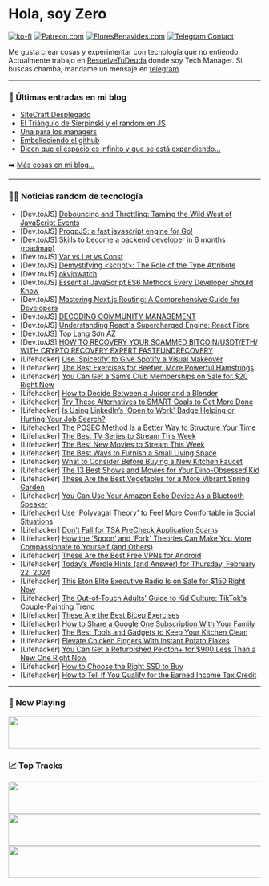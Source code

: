 # Hola, soy Zero

[![ko-fi](https://ko-fi.com/img/githubbutton_sm.svg)](https://ko-fi.com/J3J4N0LUK)
[![Patreon.com](https://img.shields.io/endpoint.svg?url=https%3A%2F%2Fshieldsio-patreon.vercel.app%2Fapi%3Fusername%3Dzerodragon%26type%3Dpatrons&style=for-the-badge)](https://patreon.com/zerodragon)
[![FloresBenavides.com](https://img.shields.io/website?down_message=oops&label=MiBlog&style=for-the-badge&up_message=online&url=https%3A%2F%2Ffloresbenavides.com)](https://floresbenavides.com)
[![Telegram Contact](https://img.shields.io/badge/escr%C3%ADbeme-ZeroDragon-%2326A5E4?style=for-the-badge&logo=telegram)](https://t.me/zerodragon)

Me gusta crear cosas y experimentar con tecnología que no entiendo.
Actualmente trabajo en [ResuelveTuDeuda](http://github.com/resuelve) donde soy Tech Manager.
Si buscas chamba, mandame un mensaje en [telegram](https://t.me/zerodragon).

---

### 📕 Últimas entradas en mi blog
<!-- BLOG-POST-LIST:START -->
- [SiteCraft Desplegado](https://floresbenavides.com/sitecraft-desplegado/)
- [El Triángulo de Sierpinski y el random en JS](https://floresbenavides.com/el-triangulo-de-sierpinski-y-el-random-en-js/)
- [Una para los managers](https://floresbenavides.com/una-para-los-managers/)
- [Embelleciendo el github](https://floresbenavides.com/embelleciendo-el-github/)
- [Dicen que el espacio es infinito y que se está expandiendo…](https://floresbenavides.com/dicen-que-el-espacio-es-infinito-y-que-se-esta-expandiendo/)
<!-- BLOG-POST-LIST:END -->

➡️ [Más cosas en mi blog...](https://floresbenavides.com)

---

### 👨‍💻 Noticias random de tecnología
<!-- TECH-POSTS:START -->
- [Dev.to/JS] [Debouncing and Throttling: Taming the Wild West of JavaScript Events](https://dev.to/snaghub/debouncing-and-throttling-taming-the-wild-west-of-javascript-events-51mh)
- [Dev.to/JS] [ProgpJS: a fast javascript engine for Go!](https://dev.to/aditya_raj_1010/progpjs-a-fast-javascript-engine-for-go-mff)
- [Dev.to/JS] [Skills to become a backend developer in 6 months &lpar;roadmap&rpar;](https://dev.to/aditya_raj_1010/skills-to-become-a-backend-developer-in-6-months-roadmap-10pg)
- [Dev.to/JS] [Var vs Let vs Const](https://dev.to/ahnaf2009/var-vs-let-vs-const-1ipo)
- [Dev.to/JS] [Demystifying &lt;script&gt;: The Role of the Type Attribute](https://dev.to/amangupta/demystifying-the-role-of-the-type-attribute-25lp)
- [Dev.to/JS] [okvipwatch](https://dev.to/okvip-watch/okvipwatch-144j)
- [Dev.to/JS] [Essential JavaScript ES6 Methods Every Developer Should Know](https://dev.to/snehalkadwe/essential-javascript-es6-methods-every-developer-should-know-4fnk)
- [Dev.to/JS] [Mastering Next.js Routing: A Comprehensive Guide for Developers](https://dev.to/nitin-rachabathuni/mastering-nextjs-routing-a-comprehensive-guide-for-developers-4je3)
- [Dev.to/JS] [DECODING COMMUNITY MANAGEMENT](https://dev.to/devgancode/decoding-community-management-5hl8)
- [Dev.to/JS] [Understanding React&#39;s Supercharged Engine: React Fibre](https://dev.to/mohammad1105/understanding-reacts-supercharged-engine-react-fibre-16l2)
- [Dev.to/JS] [Top Lạng Sơn AZ](https://dev.to/sonaz/top-lang-son-az-5gbc)
- [Dev.to/JS] [HOW TO RECOVERY YOUR SCAMMED BITCOIN/USDT/ETH/ WITH CRYPTO RECOVERY EXPERT FASTFUNDRECOVERY](https://dev.to/castellaneta/how-to-recovery-your-scammed-bitcoinusdteth-with-crypto-recovery-expert-fastfundrecovery-5041)
- [Lifehacker] [Use ‘Spicetify’ to Give Spotify a Visual Makeover](https://lifehacker.com/tech/how-to-customize-spotify)
- [Lifehacker] [The Best Exercises for Beefier, More Powerful Hamstrings](https://lifehacker.com/health/the-best-hamstring-exercises)
- [Lifehacker] [You Can Get a Sam’s Club Memberships on Sale for $20 Right Now](https://lifehacker.com/sams-club-membership-sale)
- [Lifehacker] [How to Decide Between a Juicer and a Blender](https://lifehacker.com/food-drink/juicer-versus-blender-and-which-one-you-need)
- [Lifehacker] [Try These Alternatives to SMART Goals to Get More Done](https://lifehacker.com/work/alternatives-to-smart-goals-to-get-more-done)
- [Lifehacker] [Is Using LinkedIn’s &#39;Open to Work&#39; Badge Helping or Hurting Your Job Search?](https://lifehacker.com/work/pros-and-cons-of-using-linkedins-open-to-work-badge)
- [Lifehacker] [The POSEC Method Is a Better Way to Structure Your Time](https://lifehacker.com/work/use-the-posec-method-to-structure-your-time)
- [Lifehacker] [The Best TV Series to Stream This Week](https://lifehacker.com/entertainment/best-new-tv-series-stream-this-week)
- [Lifehacker] [The Best New Movies to Stream This Week](https://lifehacker.com/entertainment/best-new-movies-stream-this-week)
- [Lifehacker] [The Best Ways to Furnish a Small Living Space](https://lifehacker.com/home/best-ways-to-furnish-small-space)
- [Lifehacker] [What to Consider Before Buying a New Kitchen Faucet](https://lifehacker.com/home/how-to-choose-a-faucet-for-your-kitchen)
- [Lifehacker] [The 13 Best Shows and Movies for Your Dino-Obsessed Kid](https://lifehacker.com/entertainment/best-shows-and-movies-for-dino-obsessed-kid)
- [Lifehacker] [These Are the Best Vegetables for a More Vibrant Spring Garden](https://lifehacker.com/home/best-vegetables-for-a-more-vibrant-spring-garden)
- [Lifehacker] [You Can Use Your Amazon Echo Device As a Bluetooth Speaker](https://lifehacker.com/tech/how-to-use-alexa-as-a-speaker)
- [Lifehacker] [Use &#39;Polyvagal Theory&#39; to Feel More Comfortable in Social Situations](https://lifehacker.com/relationships/use-polyvagal-theory-in-social-situations)
- [Lifehacker] [Don&#39;t Fall for TSA PreCheck Application Scams](https://lifehacker.com/travel/dont-fall-for-tsa-precheck-application-scams)
- [Lifehacker] [How the ‘Spoon’ and ‘Fork&#39; Theories Can Make You More Compassionate to Yourself &lpar;and Others&rpar;](https://lifehacker.com/health/what-are-the-spoon-and-fork-theories)
- [Lifehacker] [These Are the Best Free VPNs for Android](https://lifehacker.com/tech/best-free-vpns-for-android)
- [Lifehacker] [Today’s Wordle Hints &lpar;and Answer&rpar; for Thursday, February 22, 2024](https://lifehacker.com/entertainment/wordle-hint-answer-today)
- [Lifehacker] [This Eton Elite Executive Radio Is on Sale for $150 Right Now](https://lifehacker.com/eton-elite-executive-radio-sale)
- [Lifehacker] [The Out-of-Touch Adults&#39; Guide to Kid Culture: TikTok&#39;s Couple-Painting Trend](https://lifehacker.com/entertainment/tiktoks-couple-painting-trend-out-of-touch-adults-guide-to-kid-culture)
- [Lifehacker] [These Are the Best Bicep Exercises](https://lifehacker.com/health/best-bicep-exercises)
- [Lifehacker] [How to Share a Google One Subscription With Your Family](https://lifehacker.com/tech/how-to-share-google-one-subscription-with-family)
- [Lifehacker] [The Best Tools and Gadgets to Keep Your Kitchen Clean](https://lifehacker.com/home/best-tools-and-gadgets-for-cleaning-your-kitchen)
- [Lifehacker] [Elevate Chicken Fingers With Instant Potato Flakes](https://lifehacker.com/food-drink/chicken-fingers-with-instant-potato-flakes-recipe)
- [Lifehacker] [You Can Get a Refurbished Peloton+ for $900 Less Than a New One Right Now](https://lifehacker.com/health/refurbished-peloton-plus-deal)
- [Lifehacker] [How to Choose the Right SSD to Buy](https://lifehacker.com/tech/how-to-choose-ssd-to-buy)
- [Lifehacker] [How to Tell If You Qualify for the Earned Income Tax Credit](https://lifehacker.com/do-i-qualify-for-the-earned-income-tax-credit-1846286780)<!-- TECH-POSTS:END -->

---

### 🎵 Now Playing
<a href="https://spotify-now-playing-dun.vercel.app/now-playing?open"><img src="https://spotify-now-playing-dun.vercel.app/now-playing" width="540" height="64"></a>

### 📈 Top Tracks
<a href="https://spotify-now-playing-dun.vercel.app/top-tracks?i=1&open"><img src="https://spotify-now-playing-dun.vercel.app/top-tracks?i=1" width="540" height="64"></a>
<a href="https://spotify-now-playing-dun.vercel.app/top-tracks?i=2&open"><img src="https://spotify-now-playing-dun.vercel.app/top-tracks?i=2" width="540" height="64"></a>
<a href="https://spotify-now-playing-dun.vercel.app/top-tracks?i=3&open"><img src="https://spotify-now-playing-dun.vercel.app/top-tracks?i=3" width="540" height="64"></a>

